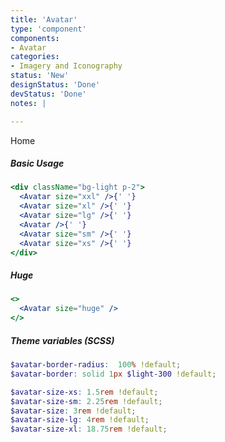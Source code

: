 ```yaml
---
title: 'Avatar'
type: 'component'
components:
- Avatar
categories:
- Imagery and Iconography
status: 'New'
designStatus: 'Done'
devStatus: 'Done'
notes: |

---
```


<Link to="/">Home</Link>

<PropsTableFor name="Avatar" />

##### Basic Usage

```jsx live
<div className="bg-light p-2">
  <Avatar size="xxl" />{' '}
  <Avatar size="xl" />{' '}
  <Avatar size="lg" />{' '}
  <Avatar />{' '}
  <Avatar size="sm" />{' '}
  <Avatar size="xs" />{' '}
</div>
```


##### Huge

```jsx live
<>
  <Avatar size="huge" />
</>
```

##### Theme variables (SCSS)

```scss
$avatar-border-radius:  100% !default;
$avatar-border: solid 1px $light-300 !default;

$avatar-size-xs: 1.5rem !default;
$avatar-size-sm: 2.25rem !default;
$avatar-size: 3rem !default;
$avatar-size-lg: 4rem !default;
$avatar-size-xl: 18.75rem !default;
```
